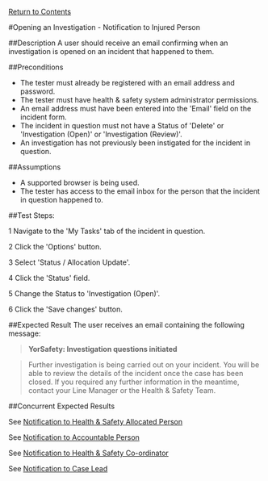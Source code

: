 [Return to Contents](https://github.com/infojam-james/test-cases/blob/master/Contents.md)

#Opening an Investigation - Notification to Injured Person

##Description
A user should receive an email confirming when an investigation is opened on an incident that happened to them.

##Preconditions 
+ The tester must already be registered with an email address and password.
+ The tester must have health & safety system administrator permissions.
+ An email address must have been entered into the 'Email' field on the incident form.
+ The incident in question must not have a Status of 'Delete' or 'Investigation (Open)' or 'Investigation (Review)'.
+ An investigation has not previously been instigated for the incident in question.

##Assumptions
+ A supported browser is being used.
+ The tester has access to the email inbox for the person that the incident in question happened to.

##Test Steps:

1 Navigate to the 'My Tasks' tab of the incident in question.

2 Click the 'Options' button.

3 Select 'Status / Allocation Update'.

4 Click the 'Status' field.

5 Change the Status to 'Investigation (Open)'.

6 Click the 'Save changes' button.

##Expected Result
The user receives an email containing the following message:

>**YorSafety: Investigation questions initiated**

>Further investigation is being carried out on your incident.  You will be able to review the details of the incident once the case has been closed.  If you required any further information in the meantime, contact your Line Manager or the Health & Safety Team.

##Concurrent Expected Results

See [Notification to Health & Safety Allocated Person](https://github.com/infojam-james/test-cases/blob/master/Investigations/Opening-an-Investigation/investigations-1.md)

See [Notification to Accountable Person](https://github.com/infojam-james/test-cases/blob/master/Investigations/Opening-an-Investigation/investigations-2.md)

See [Notification to Health & Safety Co-ordinator](https://github.com/infojam-james/test-cases/blob/master/Investigations/Opening-an-Investigation/investigations-4.md)

See [Notification to Case Lead](https://github.com/infojam-james/test-cases/blob/master/Investigations/Opening-an-Investigation/investigations-5.md)
